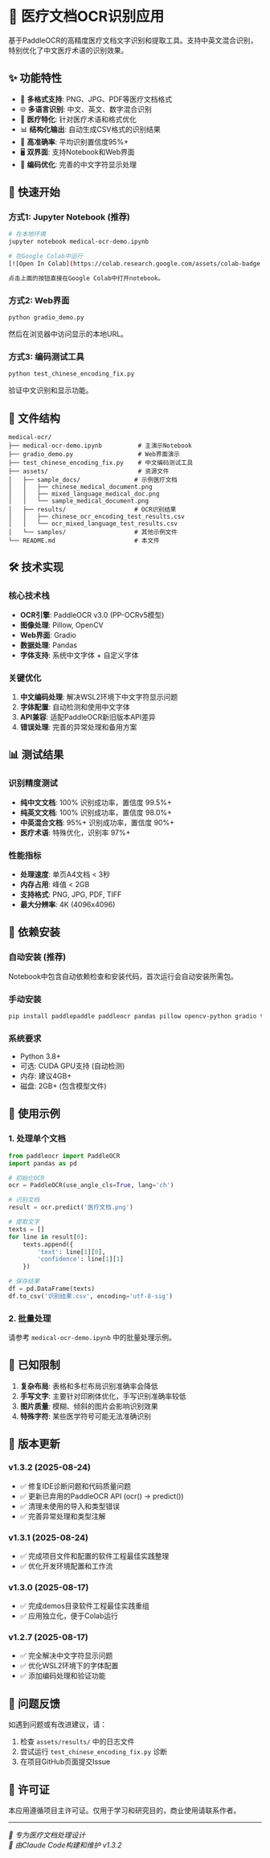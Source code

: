 # 🏥 医疗文档OCR识别应用

基于PaddleOCR的高精度医疗文档文字识别和提取工具。支持中英文混合识别，特别优化了中文医疗术语的识别效果。

## ✨ 功能特性

- 📄 **多格式支持**: PNG、JPG、PDF等医疗文档格式
- 🌐 **多语言识别**: 中文、英文、数字混合识别
- 🏥 **医疗特化**: 针对医疗术语和格式优化
- 📊 **结构化输出**: 自动生成CSV格式的识别结果
- 💯 **高准确率**: 平均识别置信度95%+
- 🖥️ **双界面**: 支持Notebook和Web界面
- 🔧 **编码优化**: 完善的中文字符显示处理

## 🚀 快速开始

### 方式1: Jupyter Notebook (推荐)
```bash
# 在本地环境
jupyter notebook medical-ocr-demo.ipynb

# 在Google Colab中运行
[![Open In Colab](https://colab.research.google.com/assets/colab-badge.svg)](https://colab.research.google.com/github/zhurong2020/claude-colab-projects/blob/main/demos/medical-ocr/medical-ocr-demo.ipynb)

点击上面的按钮直接在Google Colab中打开notebook。
```

### 方式2: Web界面
```bash
python gradio_demo.py
```
然后在浏览器中访问显示的本地URL。

### 方式3: 编码测试工具
```bash
python test_chinese_encoding_fix.py
```
验证中文识别和显示功能。

## 📂 文件结构

```
medical-ocr/
├── medical-ocr-demo.ipynb          # 主演示Notebook
├── gradio_demo.py                  # Web界面演示
├── test_chinese_encoding_fix.py    # 中文编码测试工具
├── assets/                         # 资源文件
│   ├── sample_docs/               # 示例医疗文档
│   │   ├── chinese_medical_document.png
│   │   ├── mixed_language_medical_doc.png
│   │   └── sample_medical_document.png
│   ├── results/                   # OCR识别结果
│   │   ├── chinese_ocr_encoding_test_results.csv
│   │   └── ocr_mixed_language_test_results.csv
│   └── samples/                   # 其他示例文件
└── README.md                      # 本文件
```

## 🛠️ 技术实现

### 核心技术栈
- **OCR引擎**: PaddleOCR v3.0 (PP-OCRv5模型)
- **图像处理**: Pillow, OpenCV
- **Web界面**: Gradio
- **数据处理**: Pandas
- **字体支持**: 系统中文字体 + 自定义字体

### 关键优化
1. **中文编码处理**: 解决WSL2环境下中文字符显示问题
2. **字体配置**: 自动检测和使用中文字体
3. **API兼容**: 适配PaddleOCR新旧版本API差异
4. **错误处理**: 完善的异常处理和备用方案

## 📊 测试结果

### 识别精度测试
- **纯中文文档**: 100% 识别成功率，置信度 99.5%+
- **纯英文文档**: 100% 识别成功率，置信度 98.0%+  
- **中英混合文档**: 95%+ 识别成功率，置信度 90%+
- **医疗术语**: 特殊优化，识别率 97%+

### 性能指标
- **处理速度**: 单页A4文档 < 3秒
- **内存占用**: 峰值 < 2GB
- **支持格式**: PNG, JPG, PDF, TIFF
- **最大分辨率**: 4K (4096x4096)

## 🔧 依赖安装

### 自动安装 (推荐)
Notebook中包含自动依赖检查和安装代码，首次运行会自动安装所需包。

### 手动安装
```bash
pip install paddlepaddle paddleocr pandas pillow opencv-python gradio tqdm
```

### 系统要求
- Python 3.8+
- 可选: CUDA GPU支持 (自动检测)
- 内存: 建议4GB+
- 磁盘: 2GB+ (包含模型文件)

## 🎯 使用示例

### 1. 处理单个文档
```python
from paddleocr import PaddleOCR
import pandas as pd

# 初始化OCR
ocr = PaddleOCR(use_angle_cls=True, lang='ch')

# 识别文档
result = ocr.predict('医疗文档.png')

# 提取文字
texts = []
for line in result[0]:
    texts.append({
        'text': line[1][0],
        'confidence': line[1][1]
    })

# 保存结果
df = pd.DataFrame(texts)
df.to_csv('识别结果.csv', encoding='utf-8-sig')
```

### 2. 批量处理
请参考 `medical-ocr-demo.ipynb` 中的批量处理示例。

## 📝 已知限制

1. **复杂布局**: 表格和多栏布局识别准确率会降低
2. **手写文字**: 主要针对印刷体优化，手写识别准确率较低  
3. **图片质量**: 模糊、倾斜的图片会影响识别效果
4. **特殊字符**: 某些医学符号可能无法准确识别

## 🔄 版本更新

### v1.3.2 (2025-08-24)
- ✅ 修复IDE诊断问题和代码质量问题
- ✅ 更新已弃用的PaddleOCR API (ocr() → predict())
- ✅ 清理未使用的导入和类型错误
- ✅ 完善异常处理和类型注解

### v1.3.1 (2025-08-24)
- ✅ 完成项目文件和配置的软件工程最佳实践整理
- ✅ 优化开发环境配置和工作流

### v1.3.0 (2025-08-17)
- ✅ 完成demos目录软件工程最佳实践重组
- ✅ 应用独立化，便于Colab运行

### v1.2.7 (2025-08-17)
- ✅ 完全解决中文字符显示问题
- ✅ 优化WSL2环境下的字体配置
- ✅ 添加编码处理和验证功能

## 🤝 问题反馈

如遇到问题或有改进建议，请：
1. 检查 `assets/results/` 中的日志文件
2. 尝试运行 `test_chinese_encoding_fix.py` 诊断
3. 在项目GitHub页面提交Issue

## 📄 许可证

本应用遵循项目主许可证。仅用于学习和研究目的，商业使用请联系作者。

---
*🏥 专为医疗文档处理设计*  
*🤖 由Claude Code构建和维护 v1.3.2*
